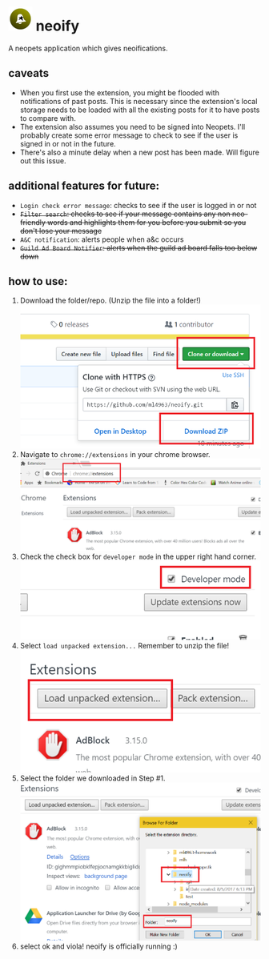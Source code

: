 # ![logo](img/neoify-48.png) neoify 
A neopets application which gives neoifications.

## caveats
* When you first use the extension, you might be flooded with notifications of past posts. This is necessary since the extension's local storage needs to be loaded with all the existing posts for it to have posts to compare with.
* The extension also assumes you need to be signed into Neopets. I'll probably create some error message to check to see if the user is signed in or not in the future. 
* There's also a minute delay when a new post has been made. Will figure out this issue. 

## additional features for future:
* ```Login check error message```: checks to see if the user is logged in or not
* ~~```Filter search```: checks to see if your message contains any non neo-friendly words and highlights them for you before you submit so you don't lose your message~~
* ```A&C notification```: alerts people when a&c occurs
* ~~```Guild Ad Board Notifier```: alerts when the guild ad board falls too below down~~ 


## how to use:
1. Download the folder/repo. (Unzip the file into a folder!)
![alt tag](img/screenshots/step_1.png)
2. Navigate to ```chrome://extensions``` in your chrome browser.
![alt tag](img/screenshots/step_2.png)
3. Check the check box for ```developer mode``` in the upper right hand corner.
![alt tag](img/screenshots/step_3.png)
4. Select ```load unpacked extension...``` Remember to unzip the file!
![alt tag](img/screenshots/step_4.png)
5. Select the folder we downloaded in Step #1.
![alt tag](img/screenshots/step_5.png)
6. select ok and viola! neoify is officially running :)
